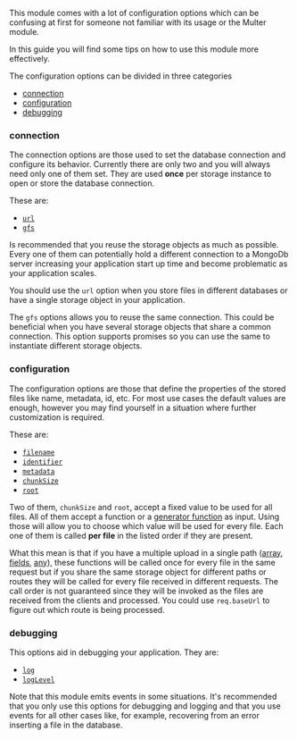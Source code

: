 This module comes with a lot of configuration options which can be confusing
at first for someone not familiar with its usage or the Multer module. 

In this guide you will find some tips on how to use this module more effectively.

The configuration options can be divided in three categories

- [connection][connection]
- [configuration][configuration]
- [debugging][debugging]

### connection

The connection options are those used to set the database connection and configure 
its behavior. Currently there are only two and you will always need only one of them set. 
They are used **once** per storage instance to open or store the database connection.

These are:
 
- [`url`][url-option]
- [`gfs`][gfs-option]

Is recommended that you reuse the storage objects as much as possible. Every one 
of them can potentially hold a different connection to a MongoDb server increasing
your application start up time and become problematic as your application scales.

You should use the `url` option when you store files in different databases or have
a single storage object in your application. 

The `gfs` options allows you to reuse the same connection. This could be beneficial
when you have several storage objects that share a common connection. This option
supports promises so you can use the same to instantiate different storage objects.

### configuration

The configuration options are those that define the properties of the stored files
like name, metadata, id, etc. For most use cases the default values are enough, however
you may find yourself in a situation where further customization is required.

These are:

- [`filename`][filename-option]
- [`identifier`][identifier-option]
- [`metadata`][metadata-option]
- [`chunkSize`][chunkSize-option]
- [`root`][root-option]

Two of them, `chunkSize` and `root`, accept a fixed value to be used for all files.
All of them accept a function or a [generator function][wiki-generators] as input. 
Using those will allow you to choose which value will be used for every file. 
Each one of them is called **per file** in the listed order if they are present.

What this mean is that if you have a multiple upload in a single path 
([array][multer-array], [fields][multer-fields], [any][multer-any]), 
these functions will be called once for every file in the same request but if you share
the same storage object for different paths or routes they will be called for every 
file received in different requests. The call order is not guaranteed since they will 
be invoked as the files are received from the clients and processed. You could 
use `req.baseUrl` to figure out which route is being processed.
 
### debugging

This options aid in debugging your application. They are:

- [`log`][log-option]
- [`logLevel`][logLevel-option]

Note that this module emits events in some situations. It's recommended that you 
only use this options for debugging and logging and that you use events for all 
other cases like, for example, recovering from an error inserting a file in the 
database.


[connection]: #connection
[configuration]: #configuration
[debugging]: #debugging

[url-option]: https://github.com/devconcept/multer-gridfs-storage#url
[gfs-option]: https://github.com/devconcept/multer-gridfs-storage#gfs
[filename-option]: https://github.com/devconcept/multer-gridfs-storage#filename
[identifier-option]: https://github.com/devconcept/multer-gridfs-storage#identifier
[metadata-option]: https://github.com/devconcept/multer-gridfs-storage#metadata
[chunkSize-option]: https://github.com/devconcept/multer-gridfs-storage#chunkSize
[root-option]: https://github.com/devconcept/multer-gridfs-storage#root
[log-option]: https://github.com/devconcept/multer-gridfs-storage#log
[logLevel-option]: https://github.com/devconcept/multer-gridfs-storage#loglevel

[wiki-generators]: https://github.com/devconcept/multer-gridfs-storage/wiki/Using-generator-functions
[wiki-promises]: https://github.com/devconcept/multer-gridfs-storage/wiki/Using-promises

[multer-array]: https://github.com/expressjs/multer#arrayfieldname-maxcount
[multer-fields]: https://github.com/expressjs/multer#fieldsfields
[multer-any]: https://github.com/expressjs/multer#any
